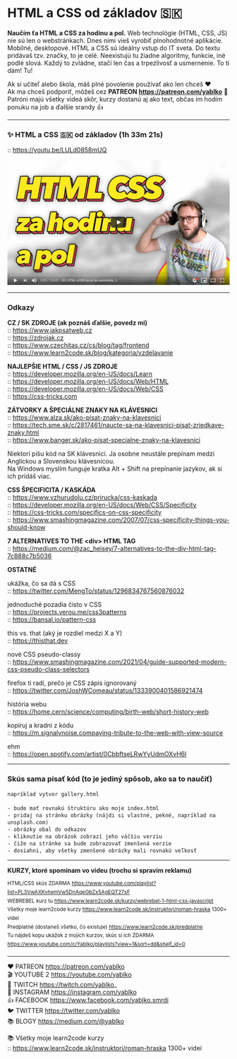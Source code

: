 # HTML a CSS od základov 🇸🇰

**Naučím ťa HTML a CSS za hodinu a pol.** Web technológie (HTML, CSS, JS) nie sú len o webstránkach. Dnes nimi vieš vyrobiť plnohodnotné aplikácie. Mobilné, desktopové. HTML a CSS sú ideálny vstup do IT sveta. Do textu pridávaš tzv. značky, to je celé. Neexistujú tu žiadne algoritmy, funkcie, iné podlé slová. Každý to zvládne, stačí len čas a trpezlivosť a usmernenie. To ti dám! Tu!

Ak si učiteľ alebo škola, máš plné povolenie používať ako len chceš ❤️  
Ak ma chceš podporiť, môžeš cez **PATREON https://patreon.com/yablko** 🙏  
Patróni majú všetky videá skôr, kurzy dostanú aj ako text, občas im hodím ponuku na job a ďalšie srandy 👍  

---

### ✨ HTML a CSS 🇸🇰 od základov (1h 33m 21s)  
:: https://youtu.be/LULd0858mUQ  
  
[![youtube tutorial link](html-css-zaklady.jpg)](https://youtu.be/LULd0858mUQ)  
  
--- 
  
### Odkazy
  
**CZ / SK ZDROJE (ak poznáš ďalšie, povedz mi)**  
:: https://www.jakpsatweb.cz  
:: https://zdrojak.cz  
:: https://www.czechitas.cz/cs/blog/tag/frontend  
:: https://www.learn2code.sk/blog/kategoria/vzdelavanie  

**NAJLEPŠIE HTML / CSS / JS ZDROJE**  
:: https://developer.mozilla.org/en-US/docs/Learn  
:: https://developer.mozilla.org/en-US/docs/Web/HTML  
:: https://developer.mozilla.org/en-US/docs/Web/CSS  
:: https://css-tricks.com  
  
**ZÁTVORKY A ŠPECIÁLNE ZNAKY NA KLÁVESNICI**  
:: https://www.alza.sk/ako-pisat-znaky-na-klavesnici  
:: https://tech.sme.sk/c/2817461/naucte-sa-na-klavesnici-pisat-zriedkave-znaky.html  
:: https://www.banger.sk/ako-pisat-specialne-znaky-na-klavesnici  

Niektorí píšu kód na SK klávesnici. Ja osobne neustále prepínam medzi Anglickou a Slovenskou klávesnicou.  
Na Windows myslím funguje kratka Alt + Shift na prepínanie jazykov, ak si ich pridáš viac.  

**CSS ŠPECIFICITA / KASKÁDA**  
:: https://www.vzhurudolu.cz/prirucka/css-kaskada  
:: https://developer.mozilla.org/en-US/docs/Web/CSS/Specificity  
:: https://css-tricks.com/specifics-on-css-specificity  
:: https://www.smashingmagazine.com/2007/07/css-specificity-things-you-should-know  

**7 ALTERNATIVES TO THE &lt;div&gt; HTML TAG**  
:: https://medium.com/@zac_heisey/7-alternatives-to-the-div-html-tag-7c888c7b5036  

**OSTATNÉ** 

ukážka, čo sa dá s CSS  
:: https://twitter.com/MengTo/status/1296834767560876032  
  
jednoduché pozadia čisto v CSS  
:: https://projects.verou.me/css3patterns  
:: https://bansal.io/pattern-css  

this vs. that (aký je rozdiel medzi X a Y)  
:: https://thisthat.dev  

nové CSS pseudo-classy  
:: https://www.smashingmagazine.com/2021/04/guide-supported-modern-css-pseudo-class-selectors  

firefox ti radí, prečo je CSS zápis ignorovaný  
:: https://twitter.com/JoshWComeau/status/1333900401586921474  

história webu  
:: https://home.cern/science/computing/birth-web/short-history-web  

kopíruj a kradni z kódu  
:: https://m.signalvnoise.compaying-tribute-to-the-web-with-view-source  

ehm  
:: https://open.spotify.com/artist/0CbbftseLRwYyUdmOXvH6l  

---

### Skús sama písať kód (to je jediný spôsob, ako sa to naučiť)

    napríklad vytvor gallery.html
    
    - bude mať rovnakú štruktúru ako moje index.html
    - pridaj na stránku obrázky (nájdi si vlastné, pekné, napríklad na unsplash.com)
    - obrázky obal do odkazov
    - kliknutie na obrázok zobrazí jeho väčšiu verziu
    - čiže na stránke sa bude zobrazovať zmenšená verzie
    - dosiahni, aby všetky zmenšené obrázky mali rovnakú veľkosť 


---

**KURZY, ktoré spomínam vo videu (trochu si spravím reklamu)**
  
<sup>HTML/CSS skús ZDARMA https://www.youtube.com/playlist?list=PL3VwAXKvhemVw5DnAqeGbZx5AgEQT27xF  
WEBREBEL kurz tu https://www.learn2code.sk/kurzy/webrebel-1-html-css-javascript  
Všetky moje learn2code kurzy https://www.learn2code.sk/instruktori/roman-hraska 1300+ videí  
Predplatné (dostaneš všetko, čo existuje) https://www.learn2code.sk/predplatne  
Tu nájdeš kopu ukážok z mojich kurzov, skús si ich ZDARMA https://www.youtube.com/c/Yablko/playlists?view=1&sort=dd&shelf_id=0</sup>

---

❤️ PATREON https://patreon.com/yablko  
🎬 YOUTUBE 2 https://youtube.com/yablko  
🍿 TWITCH https://twitch.com/yablko_  
📸 INSTAGRAM https://instagram.com/yablko  
👍 FACEBOOK https://www.facebook.com/yablko.smrdi  
🐦 TWITTER https://twitter.com/yablko  
📚 BLOGY https://medium.com/@yablko  
  
📚 Všetky moje learn2code kurzy  
:: https://www.learn2code.sk/instruktori/roman-hraska 1300+ videí
